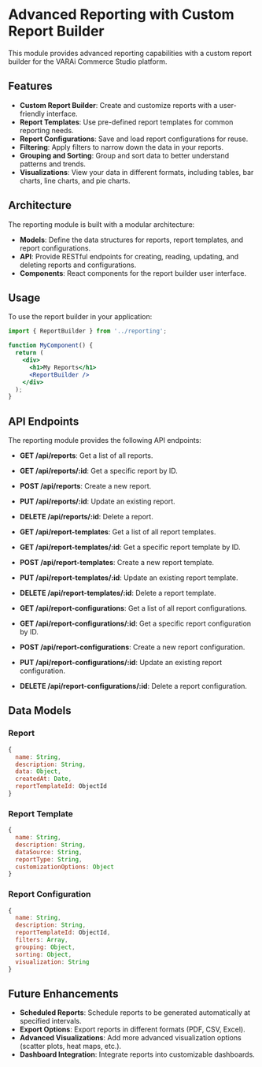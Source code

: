 # Advanced Reporting with Custom Report Builder

This module provides advanced reporting capabilities with a custom report builder for the VARAi Commerce Studio platform.

## Features

- **Custom Report Builder**: Create and customize reports with a user-friendly interface.
- **Report Templates**: Use pre-defined report templates for common reporting needs.
- **Report Configurations**: Save and load report configurations for reuse.
- **Filtering**: Apply filters to narrow down the data in your reports.
- **Grouping and Sorting**: Group and sort data to better understand patterns and trends.
- **Visualizations**: View your data in different formats, including tables, bar charts, line charts, and pie charts.

## Architecture

The reporting module is built with a modular architecture:

- **Models**: Define the data structures for reports, report templates, and report configurations.
- **API**: Provide RESTful endpoints for creating, reading, updating, and deleting reports and configurations.
- **Components**: React components for the report builder user interface.

## Usage

To use the report builder in your application:

```jsx
import { ReportBuilder } from '../reporting';

function MyComponent() {
  return (
    <div>
      <h1>My Reports</h1>
      <ReportBuilder />
    </div>
  );
}
```

## API Endpoints

The reporting module provides the following API endpoints:

- **GET /api/reports**: Get a list of all reports.
- **GET /api/reports/:id**: Get a specific report by ID.
- **POST /api/reports**: Create a new report.
- **PUT /api/reports/:id**: Update an existing report.
- **DELETE /api/reports/:id**: Delete a report.

- **GET /api/report-templates**: Get a list of all report templates.
- **GET /api/report-templates/:id**: Get a specific report template by ID.
- **POST /api/report-templates**: Create a new report template.
- **PUT /api/report-templates/:id**: Update an existing report template.
- **DELETE /api/report-templates/:id**: Delete a report template.

- **GET /api/report-configurations**: Get a list of all report configurations.
- **GET /api/report-configurations/:id**: Get a specific report configuration by ID.
- **POST /api/report-configurations**: Create a new report configuration.
- **PUT /api/report-configurations/:id**: Update an existing report configuration.
- **DELETE /api/report-configurations/:id**: Delete a report configuration.

## Data Models

### Report

```javascript
{
  name: String,
  description: String,
  data: Object,
  createdAt: Date,
  reportTemplateId: ObjectId
}
```

### Report Template

```javascript
{
  name: String,
  description: String,
  dataSource: String,
  reportType: String,
  customizationOptions: Object
}
```

### Report Configuration

```javascript
{
  name: String,
  description: String,
  reportTemplateId: ObjectId,
  filters: Array,
  grouping: Object,
  sorting: Object,
  visualization: String
}
```

## Future Enhancements

- **Scheduled Reports**: Schedule reports to be generated automatically at specified intervals.
- **Export Options**: Export reports in different formats (PDF, CSV, Excel).
- **Advanced Visualizations**: Add more advanced visualization options (scatter plots, heat maps, etc.).
- **Dashboard Integration**: Integrate reports into customizable dashboards.